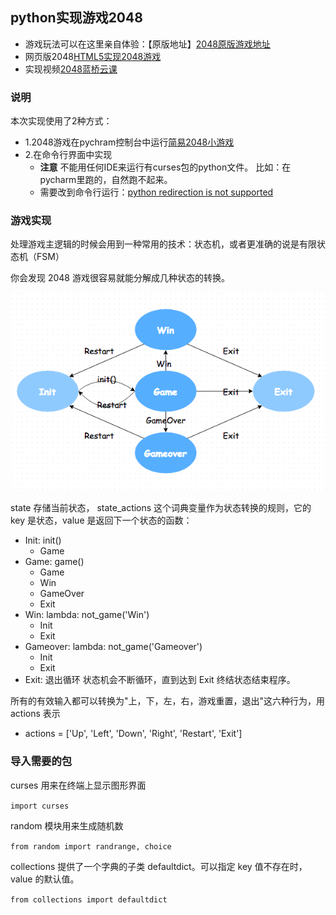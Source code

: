 ## python实现游戏2048
* 游戏玩法可以在这里亲自体验：【原版地址】[2048原版游戏地址](https://gabrielecirulli.github.io/2048/)
* 网页版2048[HTML5实现2048游戏](https://www.lanqiao.cn/courses/62)
* 实现视频[2048蓝桥云课](https://www.lanqiao.cn/courses/368)

### 说明
本次实现使用了2种方式：
* 1.2048游戏在pychram控制台中运行[简易2048小游戏](https://blog.csdn.net/uhauha2929/article/details/123588288?ops_request_misc=%257B%2522request%255Fid%2522%253A%2522167595028116782429736463%2522%252C%2522scm%2522%253A%252220140713.130102334.pc%255Fblog.%2522%257D&request_id=167595028116782429736463&biz_id=0&utm_medium=distribute.pc_search_result.none-task-blog-2~blog~first_rank_ecpm_v1~times_rank-10-123588288-null-null.blog_rank_default&utm_term=python2048%E6%B8%B8%E6%88%8F%E4%BB%A3%E7%A0%81&spm=1018.2226.3001.4450)
* 2.在命令行界面中实现
  * **注意** 不能用任何IDE来运行有curses包的python文件。 比如：在pycharm里跑的，自然跑不起来。 
  * 需要改到命令行运行：[python redirection is not supported
](https://www.cnblogs.com/ahusi/p/6656665.html) 

### 游戏实现
处理游戏主逻辑的时候会用到一种常用的技术：状态机，或者更准确的说是有限状态机（FSM）

你会发现 2048 游戏很容易就能分解成几种状态的转换。

![image](../image/FSM.png)

state 存储当前状态， state_actions 这个词典变量作为状态转换的规则，它的 key 是状态，value 是返回下一个状态的函数：
* Init: init()
   * Game
* Game: game()
   * Game
   * Win
   * GameOver
   * Exit
* Win: lambda: not_game('Win')
   * Init
   * Exit
* Gameover: lambda: not_game('Gameover')
   * Init
   * Exit
* Exit: 退出循环
状态机会不断循环，直到达到 Exit 终结状态结束程序。

所有的有效输入都可以转换为"上，下，左，右，游戏重置，退出"这六种行为，用 actions 表示
* actions = ['Up', 'Left', 'Down', 'Right', 'Restart', 'Exit']

### 导入需要的包
curses 用来在终端上显示图形界面

```import curses```

random 模块用来生成随机数

```from random import randrange, choice``` 

collections 提供了一个字典的子类 defaultdict。可以指定 key 值不存在时，value 的默认值。

```from collections import defaultdict```


